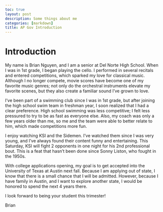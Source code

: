 ```yaml
---
toc: true
layout: post
description: Some things about me
categories: [markdown]
title: AP Gov Introduction
---
```


# Introduction

My name is Brian Nguyen, and I am a senior at Del Norte High School. When I was in 1st grade, I began playing the cello. I performed in several recitals and entered competitions, which sparked my love for classical music. Although I no longer compete, movie scores have become one of my favorite music genres; not only do the orchestral instruments elevate my favorite scenes, but they also create a familiar sound I’ve grown to love.

I’ve been part of a swimming club since I was in 1st grade, but after joining the high school swim team in freshman year, I soon realized that I had a clear preference. High school swimming was less competitive; I felt less pressured to try to be as fast as everyone else. Also, my coach was only a few years older than me, so me and the team were able to better relate to him, which made competitions more fun. 

I enjoy watching KSI and the Sidemen. I’ve watched them since I was very young, and I’ve always found their content funny and entertaining. This Saturday, KSI will fight 2 opponents in one night for his 2nd professional bout. This is a feat that hasn’t been done since Sonny Liston, who fought in the 1950s. 

With college applications opening, my goal is to get accepted into the University of Texas at Austin next fall.  Because I am applying out of state, I know that there is a small chance that I will be admitted. However, because I have family in Austin, and I want to explore another state, I would be honored to spend the next 4 years there. 

I look forward to being your student this trimester!

Brian
